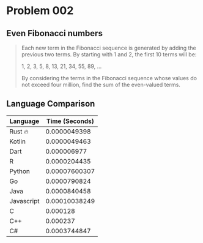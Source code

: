 # Problem 002

## Even Fibonacci numbers

>Each new term in the Fibonacci sequence is generated by adding the previous two terms. By starting with 1 and 2, the first 10 terms will be:
>
>1, 2, 3, 5, 8, 13, 21, 34, 55, 89, ...
>
>By considering the terms in the Fibonacci sequence whose values do not exceed four million, find the sum of the even-valued terms.

## Language Comparison

| Language   | Time (Seconds)        |
| ---------- | --------------------- |
| Rust 🔥    | 0.0000049398          |
| Kotlin     | 0.0000049463          |
| Dart       | 0.000006977           |
| R          | 0.0000204435          |
| Python     | 0.00007600307         |
| Go         | 0.0000790824          |
| Java       | 0.0000840458          |
| Javascript | 0.00010038249         |
| C          | 0.000128              |
| C++        | 0.000237              |
| C#         | 0.0003744847          |
